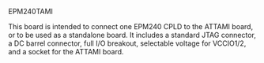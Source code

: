 EPM240TAMI

This board is intended to connect one EPM240 CPLD to the ATTAMI board, or to be used as a standalone board.
It includes a standard JTAG connector, a DC barrel connector, full I/O breakout, selectable voltage for VCCIO1/2,
and a socket for the ATTAMI board.
